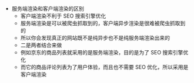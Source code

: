 <!--
 * @Description  :
 * @Author       : pacino
 * @Date         : 2021-05-20 15:46:14
 * @LastEditTime : 2021-05-20 16:01:54
 * @LastEditors  : pacino
-->

- 服务端渲染和客户端渲染的区别
  - 客户端渲染不利于 SEO 搜索引擎优化
  - 服务端渲染是可以被爬虫抓取到的，客户端异步渲染是很难被爬虫抓取到的
  - 所以你会发现真正的网站既不是纯异步也不是纯服务端渲染出来的
  - 二是两者结合来做
  - 例如京东的商品列表就采用的是服务端渲染，目的是为了 SEO 搜索引擎优化
  - 而它的商品评论列表为了用户体验，而且也不需要 SEO 优化，所以采用是客户端渲染
